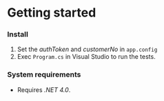 Getting started
==================
### Install

1. Set the *authToken* and  *customerNo* in `app.config`
2. Exec `Program.cs` in Visual Studio to run the tests. 

### System requirements

* Requires *.NET 4.0*.
